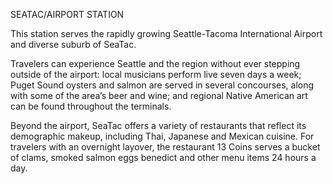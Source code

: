 SEATAC/AIRPORT STATION

This station serves the rapidly growing Seattle-Tacoma International Airport and diverse suburb of SeaTac.
 
Travelers can experience Seattle and the region without ever stepping outside of the airport: local musicians perform live seven days a week; Puget Sound oysters and salmon are served in several concourses, along with some of the area’s beer and wine; and regional Native American art can be found throughout the terminals.
 
Beyond the airport, SeaTac offers a variety of restaurants that reflect its demographic makeup, including Thai, Japanese and Mexican cuisine. For travelers with an overnight layover, the restaurant 13 Coins serves a bucket of clams, smoked salmon eggs benedict and other menu items 24 hours a day.
